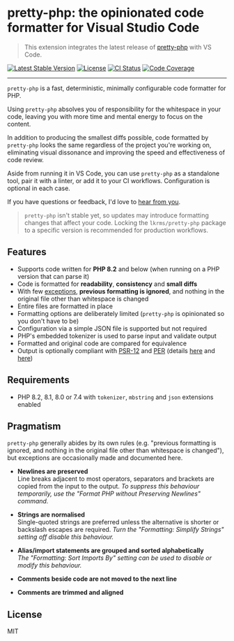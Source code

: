 # pretty-php: the opinionated code formatter for Visual Studio Code

> This extension integrates the latest release of [pretty-php][] with VS Code.

<p>
  <a href="https://packagist.org/packages/lkrms/pretty-php"><img src="https://poser.pugx.org/lkrms/pretty-php/v" alt="Latest Stable Version" /></a>
  <a href="https://packagist.org/packages/lkrms/pretty-php"><img src="https://poser.pugx.org/lkrms/pretty-php/license" alt="License" /></a>
  <a href="https://github.com/lkrms/pretty-php/actions"><img src="https://github.com/lkrms/pretty-php/actions/workflows/ci.yml/badge.svg" alt="CI Status" /></a>
  <a href="https://codecov.io/gh/lkrms/pretty-php"><img src="https://codecov.io/gh/lkrms/pretty-php/graph/badge.svg?token=W0KVZU718K" alt="Code Coverage" /></a>
</p>

----

`pretty-php` is a fast, deterministic, minimally configurable code formatter for
PHP.

Using `pretty-php` absolves you of responsibility for the whitespace in your
code, leaving you with more time and mental energy to focus on the content.

In addition to producing the smallest diffs possible, code formatted by
`pretty-php` looks the same regardless of the project you're working on,
eliminating visual dissonance and improving the speed and effectiveness of code
review.

Aside from running it in VS Code, you can use `pretty-php` as a standalone tool,
pair it with a linter, or add it to your CI workflows. Configuration is optional
in each case.

If you have questions or feedback, I'd love to [hear from you][discuss].

> `pretty-php` isn't stable yet, so updates may introduce formatting changes
> that affect your code. Locking the `lkrms/pretty-php` package to a specific
> version is recommended for production workflows.

## Features

- Supports code written for **PHP 8.2** and below (when running on a PHP version
  that can parse it)
- Code is formatted for **readability**, **consistency** and **small diffs**
- With few [exceptions](#pragmatism), **previous formatting is ignored**, and
  nothing in the original file other than whitespace is changed
- Entire files are formatted in place
- Formatting options are deliberately limited (`pretty-php` is opinionated so
  you don't have to be)
- Configuration via a simple JSON file is supported but not required
- PHP's embedded tokenizer is used to parse input and validate output
- Formatted and original code are compared for equivalence
- Output is optionally compliant with [PSR-12][] and [PER][] (details
  [here][docs/PSR-12.md] and [here][PSR-12 issue])

## Requirements

- PHP 8.2, 8.1, 8.0 or 7.4 with `tokenizer`, `mbstring` and `json` extensions
  enabled

## Pragmatism

`pretty-php` generally abides by its own rules (e.g. "previous formatting is
ignored, and nothing in the original file other than whitespace is changed"),
but exceptions are occasionally made and documented here.

- **Newlines are preserved** \
  Line breaks adjacent to most operators, separators and brackets are copied
  from the input to the output. *To suppress this behaviour temporarily, use the
  "Format PHP without Preserving Newlines" command.*

- **Strings are normalised** \
  Single-quoted strings are preferred unless the alternative is shorter or
  backslash escapes are required. *Turn the "Formatting: Simplify Strings"
  setting off disable this behaviour.*

- **Alias/import statements are grouped and sorted alphabetically** \
  *The "Formatting: Sort Imports By" setting can be used to disable or modify
  this behaviour.*

- **Comments beside code are not moved to the next line**

- **Comments are trimmed and aligned**

## License

MIT


[discuss]: https://github.com/lkrms/pretty-php/discussions
[PER]: https://www.php-fig.org/per/coding-style/
[pretty-php]: https://github.com/lkrms/pretty-php
[PSR-12]: https://www.php-fig.org/psr/psr-12/
[PSR-12 issue]: https://github.com/lkrms/pretty-php/issues/4
[docs/PSR-12.md]: https://github.com/lkrms/pretty-php/blob/main/docs/PSR-12.md
